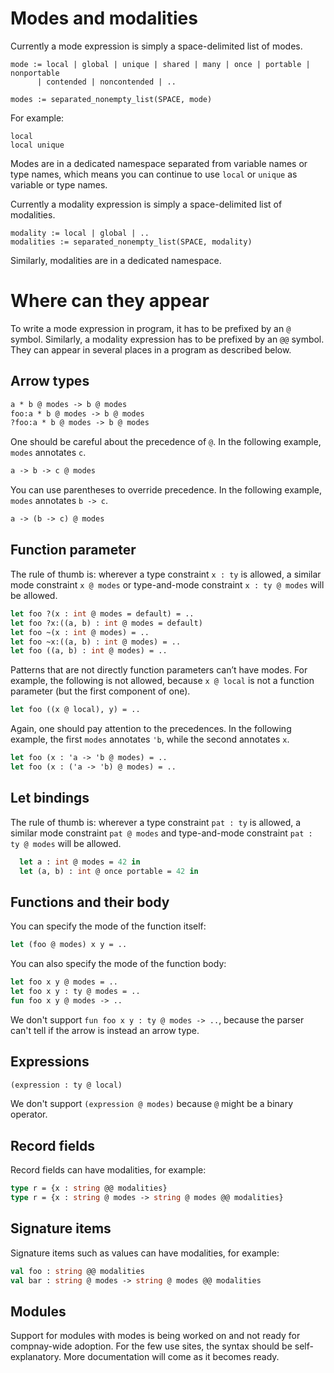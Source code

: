 # Modes and modalities
Currently a mode expression is simply a space-delimited list of modes.

```
mode := local | global | unique | shared | many | once | portable | nonportable
      | contended | noncontended | ..

modes := separated_nonempty_list(SPACE, mode)
```

For example:
```
local
local unique
```

Modes are in a dedicated namespace separated from variable names or type names,
which means you can continue to use `local` or `unique` as variable or type
names.

Currently a modality expression is simply a space-delimited list of modalities.

```
modality := local | global | ..
modalities := separated_nonempty_list(SPACE, modality)
```
Similarly, modalities are in a dedicated namespace.

# Where can they appear

To write a mode expression in program, it has to be prefixed by an `@` symbol.
Similarly, a modality expression has to be prefixed by an `@@` symbol. They can
appear in several places in a program as described below.

## Arrow types
```ocaml
a * b @ modes -> b @ modes
foo:a * b @ modes -> b @ modes
?foo:a * b @ modes -> b @ modes
```

One should be careful about the precedence of `@`. In the following example,
`modes` annotates `c`.
```ocaml
a -> b -> c @ modes
```

You can use parentheses to override precedence. In the
following example, `modes` annotates `b -> c`.
```ocaml
a -> (b -> c) @ modes
```

## Function parameter
The rule of thumb is: wherever a type constraint `x : ty` is allowed, a similar
mode constraint `x @ modes` or type-and-mode constraint `x : ty @ modes` will be
allowed.
```ocaml
let foo ?(x : int @ modes = default) = ..
let foo ?x:((a, b) : int @ modes = default)
let foo ~(x : int @ modes) = ..
let foo ~x:((a, b) : int @ modes) = ..
let foo ((a, b) : int @ modes) = ..
```
Patterns that are not directly function parameters can’t have modes. For
example, the following is not allowed, because `x @ local` is not a function
parameter (but the first component of one).
```ocaml
let foo ((x @ local), y) = ..
```

Again, one should pay attention to the precedences. In the following example, the first
`modes` annotates `'b`, while the second annotates `x`.
```ocaml
let foo (x : 'a -> 'b @ modes) = ..
let foo (x : ('a -> 'b) @ modes) = ..
```

## Let bindings
The rule of thumb is: wherever a type constraint `pat : ty` is allowed, a similar
mode constraint `pat @ modes` and type-and-mode constraint `pat : ty @ modes` will be
allowed.
```ocaml
  let a : int @ modes = 42 in
  let (a, b) : int @ once portable = 42 in
```

## Functions and their body
You can specify the mode of the function itself:
```ocaml
let (foo @ modes) x y = ..
```
You can also specify the mode of the function body:
```ocaml
let foo x y @ modes = ..
let foo x y : ty @ modes = ..
fun foo x y @ modes -> ..
```
We don't support `fun foo x y : ty @ modes -> ..`, because the parser can't
tell if the arrow is instead an arrow type.

## Expressions
```ocaml
(expression : ty @ local)
```
We don't support `(expression @ modes)` because `@` might be a binary operator.

## Record fields
Record fields can have modalities, for example:
```ocaml
type r = {x : string @@ modalities}
type r = {x : string @ modes -> string @ modes @@ modalities}
```

## Signature items
Signature items such as values can have modalities, for example:
```ocaml
val foo : string @@ modalities
val bar : string @ modes -> string @ modes @@ modalities
```

## Modules
Support for modules with modes is being worked on and not ready for compnay-wide adoption.
For the few use sites, the syntax should be self-explanatory. More documentation will come
as it becomes ready.
